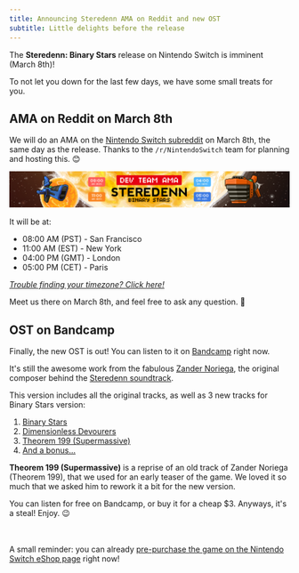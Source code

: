 ```yaml
---
title: Announcing Steredenn AMA on Reddit and new OST
subtitle: Little delights before the release
---
```

The **Steredenn: Binary Stars** release on Nintendo Switch is imminent (March 8th)!

To not let you down for the last few days, we have some small treats for you.

## AMA on Reddit on March 8th

We will do an AMA on the [Nintendo Switch subreddit][subreddit] on March 8th, the same day as the release. Thanks to the `/r/NintendoSwitch` team for planning and hosting this. 😊

[ ![Banner Reddit AMA][banner] ][banner]

It will be at:

 - 08:00 AM (PST) - San Francisco
 - 11:00 AM (EST) - New York
 - 04:00 PM (GMT) - London
 - 05:00 PM (CET) - Paris

_[Trouble finding your timezone? Click here!](http://everytimezone.com/#2018-3-8,240,cn3)_

Meet us there on March 8th, and feel free to ask any question. 🙂

## OST on Bandcamp

Finally, the new OST is out! You can listen to it on [Bandcamp][sbsost] right now.

It's still the awesome work from the fabulous [Zander Noriega][zander], the original composer behind the [Steredenn soundtrack][sost].

This version includes all the original tracks, as well as 3 new tracks for Binary Stars version:

1. [Binary Stars](https://zandernoriega.bandcamp.com/track/binary-stars)
2. [Dimensionless Devourers](https://zandernoriega.bandcamp.com/track/dimensionless-devourers)
3. [Theorem 199 (Supermassive)](https://zandernoriega.bandcamp.com/track/theorem-199-supermassive)
4. [And a bonus…](https://zandernoriega.bandcamp.com/track/ghosts-of-steredennia-b-side)

**Theorem 199 (Supermassive)** is a reprise of an old track of Zander Noriega (Theorem 199), that we used for an early teaser of the game. We loved it so much that we asked him to rework it a bit for the new version.

You can listen for free on Bandcamp, or buy it for a cheap $3. Anyways, it's a steal! Enjoy. 😉


<br><br>A small reminder: you can already [pre-purchase the game on the Nintendo Switch eShop page][eshop] right now!


[subreddit]: https://www.reddit.com/r/NintendoSwitch/
[banner]: /static/images/uploads/steredenn_ama_banner.png

[sbsost]: https://zandernoriega.bandcamp.com/album/steredenn-binary-stars-original-game-soundtrack
[sost]: https://zandernoriega.bandcamp.com/album/steredenn-original-soundtrack
[zander]: http://soundcloud.com/zander-noriega

[eshop]: https://www.nintendo.com/games/detail/steredenn-binary-stars-switch
